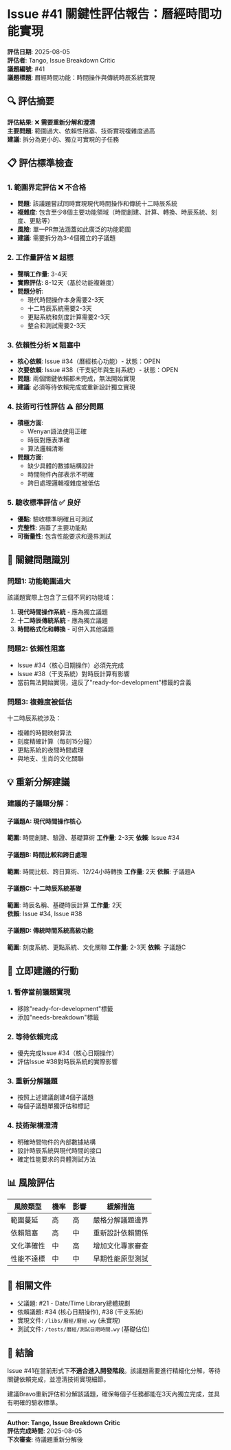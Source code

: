 # Issue #41 關鍵性評估報告：曆經時間功能實現

**評估日期**: 2025-08-05  
**評估者**: Tango, Issue Breakdown Critic  
**議題編號**: #41  
**議題標題**: 曆經時間功能：時間操作與傳統時辰系統實現

## 🔍 評估摘要

**評估結果**: ❌ **需要重新分解和澄清**  
**主要問題**: 範圍過大、依賴性阻塞、技術實現複雜度過高  
**建議**: 拆分為更小的、獨立可實現的子任務

## 📋 評估標準檢查

### 1. 範圍界定評估 ❌ 不合格
- **問題**: 該議題嘗試同時實現現代時間操作和傳統十二時辰系統
- **複雜度**: 包含至少8個主要功能領域（時間創建、計算、轉換、時辰系統、刻度、更點等）
- **風險**: 單一PR無法涵蓋如此廣泛的功能範圍
- **建議**: 需要拆分為3-4個獨立的子議題

### 2. 工作量評估 ❌ 超標
- **聲稱工作量**: 3-4天
- **實際評估**: 8-12天（基於功能複雜度）
- **問題分析**: 
  - 現代時間操作本身需要2-3天
  - 十二時辰系統需要2-3天  
  - 更點系統和刻度計算需要2-3天
  - 整合和測試需要2-3天

### 3. 依賴性分析 ❌ 阻塞中
- **核心依賴**: Issue #34（曆經核心功能）- 狀態：OPEN
- **次要依賴**: Issue #38（干支紀年與生肖系統）- 狀態：OPEN  
- **問題**: 兩個關鍵依賴都未完成，無法開始實現
- **建議**: 必須等待依賴完成或重新設計獨立實現

### 4. 技術可行性評估 ⚠️ 部分問題
- **積極方面**: 
  - Wenyan語法使用正確
  - 時辰對應表準確
  - 算法邏輯清晰
- **問題方面**:
  - 缺少具體的數據結構設計
  - 時間物件內部表示不明確
  - 跨日處理邏輯複雜度被低估

### 5. 驗收標準評估 ✅ 良好
- **優點**: 驗收標準明確且可測試
- **完整性**: 涵蓋了主要功能點
- **可衡量性**: 包含性能要求和邊界測試

## 🚨 關鍵問題識別

### 問題1: 功能範圍過大
該議題實際上包含了三個不同的功能域：
1. **現代時間操作系統** - 應為獨立議題
2. **十二時辰傳統系統** - 應為獨立議題  
3. **時間格式化和轉換** - 可併入其他議題

### 問題2: 依賴性阻塞
- Issue #34（核心日期操作）必須先完成
- Issue #38（干支系統）對時辰計算有影響
- 當前無法開始實現，違反了"ready-for-development"標籤的含義

### 問題3: 複雜度被低估
十二時辰系統涉及：
- 複雜的時間映射算法
- 刻度精確計算（每刻15分鐘）
- 更點系統的夜間時間處理
- 與地支、生肖的文化關聯

## 💡 重新分解建議

### 建議的子議題分解：

#### 子議題A: 現代時間操作核心
**範圍**: 時間創建、驗證、基礎算術
**工作量**: 2-3天
**依賴**: Issue #34

#### 子議題B: 時間比較和跨日處理  
**範圍**: 時間比較、跨日算術、12/24小時轉換
**工作量**: 2天
**依賴**: 子議題A

#### 子議題C: 十二時辰系統基礎
**範圍**: 時辰名稱、基礎時辰計算
**工作量**: 2天  
**依賴**: Issue #34, Issue #38

#### 子議題D: 傳統時間系統高級功能
**範圍**: 刻度系統、更點系統、文化關聯
**工作量**: 2-3天
**依賴**: 子議題C

## 🎯 立即建議的行動

### 1. 暫停當前議題實現
- 移除"ready-for-development"標籤
- 添加"needs-breakdown"標籤

### 2. 等待依賴完成
- 優先完成Issue #34（核心日期操作）
- 評估Issue #38對時辰系統的實際影響

### 3. 重新分解議題
- 按照上述建議創建4個子議題
- 每個子議題單獨評估和標記

### 4. 技術架構澄清
- 明確時間物件的內部數據結構
- 設計時辰系統與現代時間的接口
- 確定性能要求的具體測試方法

## 📊 風險評估

| 風險類型 | 機率 | 影響 | 緩解措施 |
|----------|------|------|----------|
| 範圍蔓延 | 高 | 高 | 嚴格分解議題邊界 |
| 依賴阻塞 | 高 | 中 | 重新設計依賴關係 |
| 文化準確性 | 中 | 高 | 增加文化專家審查 |
| 性能不達標 | 中 | 中 | 早期性能原型測試 |

## 🔗 相關文件

- 父議題: #21 - Date/Time Library總體規劃
- 依賴議題: #34 (核心日期操作), #38 (干支系統)
- 實現文件: `/libs/曆經/曆經.wy` (未實現)
- 測試文件: `/tests/曆經/測試日期時間.wy` (基礎佔位)

## 📝 結論

Issue #41在當前形式下**不適合進入開發階段**。該議題需要進行精細化分解，等待關鍵依賴完成，並澄清技術實現細節。

建議Bravo重新評估和分解該議題，確保每個子任務都能在3天內獨立完成，並具有明確的驗收標準。

---
**Author: Tango, Issue Breakdown Critic**  
**評估完成時間**: 2025-08-05  
**下次審查**: 待議題重新分解後